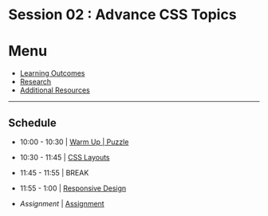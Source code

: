# Session 02 : Advance CSS Topics

# Menu 

- [Learning Outcomes](./learning-outcomes.md)
- [Research](./research-topics.md)
- [Additional Resources](./resources.md)

<hr />

## Schedule

- 10:00 - 10:30 | [Warm Up | Puzzle](./puzzle.md)

- 10:30 - 11:45 | [CSS Layouts](./layout.md)

- 11:45 - 11:55 | BREAK

- 11:55 - 1:00 | [Responsive Design](https://github.com/yosefanajjar/Responsive-Design-Workshop)

- _Assignment_ | [Assignment](./assignment.md)
